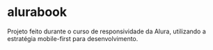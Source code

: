 # alurabook
Projeto feito durante o curso de responsividade da Alura, utilizando a estratégia mobile-first para desenvolvimento.
